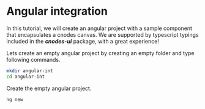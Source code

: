 # Angular integration

In this tutorial, we will create an angular project with a sample component that encapsulates a cnodes canvas. We are supported by typescript typings included in the **_cnodes-ui_** package, with a great experience!

Lets create an empty angular project by creating an empty folder and type following commands.

```bash
mkdir angular-int
cd angular-int
```

Create the empty angular project.

```bash
ng new
```
